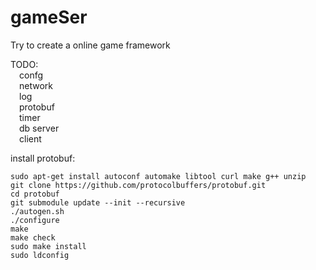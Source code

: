 
# gameSer
Try to create a online game framework

TODO: <br>
&#8195;confg<br>
&#8195;network<br>
&#8195;log<br>
&#8195;protobuf<br>
&#8195;timer<br>
&#8195;db server<br>
&#8195;client<br>



install protobuf:
 ```
 sudo apt-get install autoconf automake libtool curl make g++ unzip
 git clone https://github.com/protocolbuffers/protobuf.git
 cd protobuf
 git submodule update --init --recursive
 ./autogen.sh
 ./configure
 make
 make check
 sudo make install
 sudo ldconfig
 ```

 

